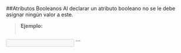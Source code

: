 ##Atributos Booleanos
Al declarar un atributo booleano no se le debe asignar ningún valor a este.

>**Ejemplo:**
>```html
<input disabled type="text">
```
